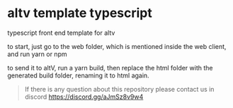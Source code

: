 # altv template typescript
 typescript front end template for altv
 
 to start, just go to the web folder, which is mentioned inside the web client, and run yarn or npm
 
 to send it to altV, run a yarn build, then replace the html folder with the generated build folder, renaming it to html again.
 
> If there is any question about this repository please contact us in discord https://discord.gg/aJmSz8v9w4
